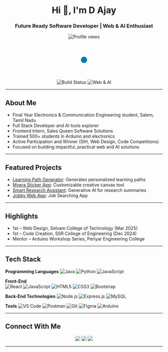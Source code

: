<h1 align="center">Hi 👋, I'm D Ajay</h1>
<h3 align="center">Future Ready Software Developer | Web & AI Enthusiast</h3>

<p align="center">
  <img src="https://komarev.com/ghpvc/?username=Ajaydheenadhayalan&label=Profile%20views&color=0e75b6&style=flat" alt="Profile views" />
</p>

<!-- SVG Brand Animation for Subtle Visual Accent -->
<p align="center">
  <svg width="100" height="100" viewBox="0 0 100 100">
    <circle cx="50" cy="50" r="10" fill="#0e75b6">
      <animate attributeName="cy" values="50;80;50" dur="1.5s" repeatCount="indefinite" />
    </circle>
  </svg>
</p>

<!-- Animated Shields Section for Branding/Highlights -->
<p align="center">
  <img src="https://img.shields.io/badge/build-passing-brightgreen?style=for-the-badge&logo=github" alt="Build Status" />
  <img src="https://img.shields.io/badge/-Web%20%26%20AI%20Solutions-blueviolet?style=for-the-badge&logo=apachespark" alt="Web & AI" />
</p>

---

## About Me

- Final Year Electronics & Communication Engineering student, Salem, Tamil Nadu  
- Full Stack Developer and AI tools explorer  
- Frontend Intern, Sales Queen Software Solutions  
- Trained 500+ students in Arduino and electronics  
- Active Participation and Winner (SIH, Web Design, Code Competitions)  
- Focused on building impactful, practical web and AI solutions  

---

## Featured Projects

- [Learning Path Generator](https://github.com/Ajaydheenadhayalan/LearningPathGenerator): Generates personalized learning paths
- [Myera Sticker App](https://github.com/Ajaydheenadhayalan/myera-sticker-app): Customizable creative canvas tool  
- [Smart Research Assistant](https://github.com/Ajaydheenadhayalan/smart-assistant): Generative AI for research summaries  
- [Jobby Web App](https://github.com/Ajaydheenadhayalan/Jobby-App): Job Searching App

---

## Highlights

- 1st – Web Design, Selvam College of Technology (Mar 2025)  
- 1st – Code Creation, SSR College of Engineering (Dec 2024)   
- Mentor – Arduino Workshop Series, Periyar Engineering College

---

## Tech Stack

**Programming Languages**
![Java](https://img.shields.io/badge/Java-%23ED8B00.svg?style=flat&logo=java&logoColor=white)
![Python](https://img.shields.io/badge/Python-3776AB?style=flat&logo=python&logoColor=white)
![JavaScript](https://img.shields.io/badge/JavaScript-F7DF1E?style=flat&logo=javascript&logoColor=black)

**Front-End**  
![React](https://img.shields.io/badge/React-20232A?style=flat&logo=react&logoColor=61DAFB)
![JavaScript](https://img.shields.io/badge/JavaScript-F7DF1E?style=flat&logo=javascript&logoColor=black)
![HTML5](https://img.shields.io/badge/HTML5-E34F26?style=flat&logo=html5&logoColor=white)
![CSS3](https://img.shields.io/badge/CSS3-1572B6?style=flat&logo=css3&logoColor=white)
![Bootstrap](https://img.shields.io/badge/Bootstrap-563D7C?style=flat&logo=bootstrap&logoColor=white)

**Back-End Technologies**
![Node.js](https://img.shields.io/badge/-Node.js-339933?style=flat&logo=node.js&logoColor=white)
![Express.js](https://img.shields.io/badge/-Express.js-000000?style=flat&logo=express)
![MySQL](https://img.shields.io/badge/MySQL-4479A1?style=flat&logo=mysql&logoColor=white)

**Tools**
![VS Code](https://img.shields.io/badge/VS%20Code-007ACC?style=flat&logo=visual-studio-code&logoColor=white)
![Postman](https://img.shields.io/badge/Postman-FF6C37?style=flat&logo=postman&logoColor=white)
![Git](https://img.shields.io/badge/Git-F05032?style=flat&logo=git&logoColor=white)
![Figma](https://img.shields.io/badge/Figma-F24E1E?style=flat&logo=figma&logoColor=white)
![Arduino](https://img.shields.io/badge/-Arduino-00979D?style=flat&logo=arduino&logoColor=white)


---

## Connect With Me

<p align="center">
  <a href="https://www.linkedin.com/in/ajay-dheenadhayalan" target="_blank"><img src="https://img.shields.io/badge/LinkedIn-%230077B5.svg?style=flat&logo=linkedin&logoColor=white"/></a>
  <a href="mailto:ajaydheenadhayalan123@gmail.com"><img src="https://img.shields.io/badge/Gmail-D14836?style=flat&logo=gmail&logoColor=white"/></a>
  <a href="https://ajaydheendhayalan.tech" target="_blank"><img src="https://img.shields.io/badge/Portfolio-%230A192F.svg?style=flat&logo=vercel&logoColor=white"/></a>
</p>

---
